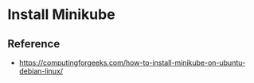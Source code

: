 # Install Minikube

## Reference

- https://computingforgeeks.com/how-to-install-minikube-on-ubuntu-debian-linux/
